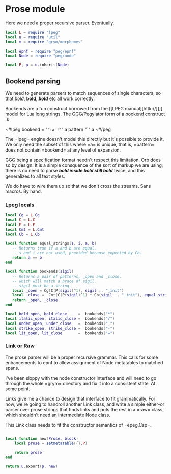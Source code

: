 # Prose module
  Here we need a proper recursive parser.  Eventually.

```lua
local L = require "lpeg"
local u = require "util"
local m = require "grym/morphemes"

local epnf = require "peg/epnf"
local Node = require "peg/node"

local P, p = u.inherit(Node)
```
## Bookend parsing
  We need to generate parsers to match sequences of single characters, so
that *bold*, **bold**, ***bold*** etc all work correctly.

Bookends are a fun construct borrowed from the [[LPEG manual][httk://]]]]
model for Lua long strings.  The GGG/Pegylator form of a bookend construct
is 

~#!peg
    bookend = "`":a !"`":a pattern  "`":a
~#/peg

The =lpeg= engine doesn't model this directly but it's possible to provide
it.  We only need the subset of this where =a= is unique, that is, =pattern=
does not contain =bookend= at any level of expansion. 

GGG being a specification format needn't respect this limitation.  Orb
does so by design.  It is a simple consquence of the sort of markup we are
using; there is no need to parse ***bold **inside bold** still bold*** twice,
and this generalizes to all text styles. 

We do have to wire them up so that we don't cross the streams.  Sans macros.
By hand. 

### Lpeg locals
```lua
local Cg = L.Cg
local C = L.C
local P = L.P
local Cmt = L.Cmt
local Cb = L.Cb
```
```lua
local function equal_strings(s, i, a, b)
   -- Returns true if a and b are equal.
   -- s and i are not used, provided because expected by Cb.
   return a == b
end

local function bookends(sigil)
   -- Returns a pair of patterns, _open and _close,
   -- which will match a brace of sigil.
   -- sigil must be a string. 
   local _open = Cg(C(P(sigil)^1), sigil .. "_init")
   local _close =  Cmt(C(P(sigil)^1) * Cb(sigil .. "_init"), equal_strings)
   return _open, _close
end

local bold_open, bold_close     =  bookends("*")
local italic_open, italic_close =  bookends("/")
local under_open, under_close   =  bookends("_")
local strike_open, strike_close =  bookends("-")
local lit_open, lit_close       =  bookends("=")
```
### Link or Raw
  The prose parser will be a proper recursive grammar.  This calls for some
enhancements to epnf to allow assignment of Node metatables to matched spans.

I've been sloppy with the node constructor interface and will need to go through
the whole =grym= directory and fix it into a consistent state.  At some point.

Links give me a chance to design that interface to fit grammatically. For now,
we're going to handroll another Link class, and write a simple either-or parser
over prose strings that finds links and puts the rest in a =raw= class, which
shouldn't need an intermediate Node class. 

This Link class needs to fit the constructor semantics of =epeg.Csp=.

```lua

local function new(Prose, block)
    local prose = setmetatable({},P)

    return prose
end
```
```lua
return u.export(p, new)
```
